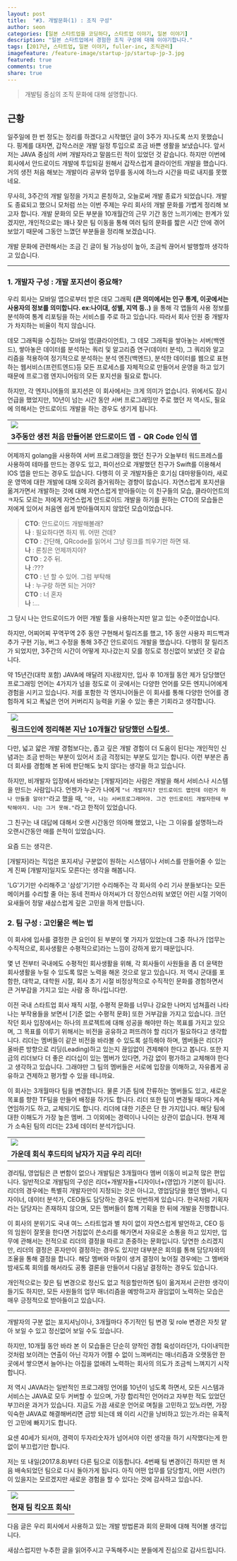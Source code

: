 ```yaml
---
layout: post
title:  "#3. 개발문화(1) : 조직 구성"
author: seon
categories: [일본 스타트업을 코딩하다, 스타트업 이야기, 일본 이야기]
description: "일본 스타트업에서 경험한 조직 구성에 대해 이야기합니다."
tags: [2017년, 스타트업, 일본 이야기, fuller-inc, 조직관리]
imagefeature: /feature-image/startup-jp/startup-jp-3.jpg
featured: true
comments: true
share: true
---
```


> 개발팀 중심의 조직 문화에 대해 설명합니다.

## 근황


일주일에 한 번 정도는 정리를 하겠다고 시작했던 글이 3주가 지나도록 쓰지 못했습니다. 핑계를 대자면, 갑작스러운 개발 일정 투입으로 조금 바쁜 생활을 보냈습니다. 앞서 저는 JAVA 중심의 서버 개발자라고 말씀드린 적이 있었던 것 같습니다. 하지만 이번에 회사에서 안드로이드 개발에 투입되길 원해서 갑작스럽게 클라이언트 개발을 했습니다. 거의 생전 처음 해보는 개발이라 공부와 업무를 동시에 하느라 시간을 따로 내지를 못했네요.



무사히, 3주간의 개발 일정을 가지고 론칭하고, 오늘로써 개발 종료가 되었습니다. 개발도 종료되고 했으니 모처럼 쓰는 이번 주제는 우리 회사의 개발 문화를 가볍게 정리해 보고자 합니다. 개발 문화의 모든 부분을 10개월간의 근무 기간 동안 느끼기에는 한계가 있겠지만, 개인적으로는 꽤나 잦은 팀 이동을 통해 여러 팀의 문화를 짧은 시간 안에 겪어보았기 때문에 그동안 느꼈던 부분들을 정리해 보겠습니다.



개발 문화에 관련해서는 조금 긴 글이 될 가능성이 높아, 조금씩 끊어서 발행할까 생각하고 있습니다.

- - -

### 1. 개발자 구성 : 개발 포지션이 중요해?


우리 회사는 모바일 앱으로부터 받은 데모 그래픽 **(큰 의미에서는 인구 통계, 이곳에서는 사용자의 정보를 의미합니다. ex:나이대, 성별, 지역 등..)** 을 통해 각 앱들의 사용 정보를 분석하여 통계 리포팅을 하는 서비스를 주로 하고 있습니다. 따라서 회사 인원 중 개발자가 차지하는 비율이 적지 않습니다. 



데모 그래픽을 수집하는 모바일 앱(클라이언트), 그 데모 그래픽을 쌓아놓는 서버(백엔드), 쌓아놓은 데이터를 분석하는 쿼리 및 알고리즘 연구(데이터 분석), 그 쿼리와 알고리즘을 적용하여 정기적으로 분석하는 분석 엔진(백엔드), 분석한 데이터를 웹으로 표현하는 웹서비스(프런트엔드)등 모든 프로세스를 자체적으로 만들어서 운영을 하고 있기 때문에 프로그램 엔지니어링의 모든 포지션을 필요로 합니다.



하지만, 각 엔지니어들의 포지션은 이 회사에서는 크게 의미가 없습니다. 위에서도 잠시 언급을 했었지만, 10년이 넘는 시간 동안 서버 프로그래밍만 주로 했던 저 역시도, 필요에 의해서는 안드로이드 개발을 하는 경우도 생기게 됩니다.

<div class="row">
    <center>
        <table>
            <tbody>
                <tr>
                    <td>
                        <img src="https://s3-ap-northeast-1.amazonaws.com/seonology-blog/jekyll/startup-jp-3/1.png" />
                    </td>
                </tr>
                <tr>
                    <td>
                        <center><b>3주동안 생전 처음 만들어본 안드로이드 앱 - QR Code 인식 앱</b></center>
                    </td>
                </tr>
            </tbody>
        </table>
    </center>
</div>

어제까지 golang을 사용하여 서버 프로그래밍을 했던 친구가 오늘부터 워드프레스를 사용하여 테마를 만드는 경우도 있고, 파이선으로 개발했던 친구가 Swift를 이용해서 IOS 앱을 만드는 경우도 있습니다. 다행히 이 곳 개발자들은 호기심 대마왕들이라, 새로운 영역에 대한 개발에 대해 오히려 즐거워하는 경향이 많습니다. 자연스럽게 포지션을 옮겨가면서 개발하는 것에 대해 자연스럽게 받아들이는 이 친구들의 모습, 클라이언트의 ㅋ자도 모르는 저에게 자연스럽게 안드로이드 개발을 하기를 원하는 CTO의 모습들은 저에게 있어서 처음엔 쉽게 받아들여지지 않았던 모습이었습니다.

> <b>CTO</b>: 안드로이드 개발해볼래?<br>
<b>나</b> : 필요하다면 하지 뭐. 어떤 건데?<br>
<b>CTO</b> : 간단해, QRcode를 읽어서 그냥 링크를 띄우기만 하면 돼.<br>
<b>나</b> : 론칭은 언제까지야?<br>
<b>CTO</b> : 2주 뒤.<br>
<b>나</b> :???<br>
<b>CTO</b> : 넌 할 수 있어. 그럼 부탁해<br>
<b>나</b> : 누구랑 하면 되는 거야?<br>
<b>CTO</b> : 너 혼자<br>
<b>나</b> :...<br>

그 당시 나는 안드로이드가 어떤 개발 툴을 사용하는지만 알고 있는 수준이었습니다.

하지만, 어찌어찌 꾸역꾸역 2주 동안 구현해서 릴리즈를 했고, 1주 동안 사용자 피드백과 추가 구현 기능, 버그 수정을 통해 3주간 안드로이드 개발을 했습니다. 다행히 잘 릴리즈가 되었지만, 3주간의 시간이 어떻게 지나갔는지 모를 정도로 정신없이 보냈던 것 같습니다.


약 15년간(대학 포함) JAVA에 매달려 지내왔지만, 입사 후 10개월 동안 제가 담당했던 프로그래밍 언어는 4가지가 넘을 정도로 이 곳에서는 다양한 언어를 모든 엔지니어에게 경험을 시키고 있습니다. 저를 포함한 각 엔지니어들은 이 회사를 통해 다양한 언어를 경험하게 되고 폭넓은 언어 커버리지 능력을 키울 수 있는 좋은 기회라고 생각합니다.

<div class="row">
    <center>
        <table>
            <tbody>
                <tr>
                    <td>
                        <img src="https://s3-ap-northeast-1.amazonaws.com/seonology-blog/jekyll/startup-jp-3/2.png" />
                    </td>
                </tr>
                <tr>
                    <td>
                        <center><b>링크드인에 정리해본 지난 10개월간 담당했던 스킬셋..</b></center>
                    </td>
                </tr>
            </tbody>
        </table>
    </center>
</div>

다만, 넓고 얇은 개발 경험보다는, 좁고 깊은 개발 경험이 더 도움이 된다는 개인적인 신념과는 조금 반하는 부분이 있어서 조금 걱정되는 부분도 있기는 합니다. 이런 부분은 좀 더 회사를 경험해 본 뒤에 판단해도 늦지 않다는 생각을 하고 있습니다.

하지만, 비개발자 입장에서 바라보는 [개발자]라는 사람은 개발을 해서 서비스나 시스템을 만드는 사람입니다. 언젠가 누군가 나에게 `"너 개발자지? 안드로이드 앱인데 이런거 하나 만들줄 알아?"`라고 했을 때, `"아, 나는 서버프로그래머야. 그건 안드로이드 개발자한테 부탁해야지. 나는 그거 못해."`라고 한적이 있었습니다.

그 친구는 내 대답에 대해서 오랜 시간동안 의아해 했었고, 나는 그 이유를 설명하느라 오랜시간동안 애를 쓴적이 있었습니다.

요즘 드는 생각은.

[개발자]라는 직업은 포지셔닝 구분없이 원하는 시스템이나 서비스를 만들어줄 수 있는게 진짜 [개발자]일지도 모른다는 생각을 해봅니다.

'LG'기기만 수리해주고 '삼성'기기만 수리해주는 각 회사의 수리 기사 분들보다는 모든 메이커를 수리할 줄 아는 동네 전파사 아저씨가 더 장인스러워 보였던 어린 시절 기억이 요새들어 정말 새삼스럽게 깊은 고민을 하게 만듭니다.


### 2. 팀 구성 : 고인물은 썩는 법


이 회사에 입사를 결정한 큰 요인이 된 부분이 몇 가지가 있었는데 그중 하나가 [업무는 수직적으로, 회사생활은 수평적으로]라는 느낌이 강하게 왔기 때문입니다.

몇 년 전부터 국내에도 수평적인 회사생활을 위해, 각 회사들이 사원들을 좀 더 윤택한 회사생활을 누릴 수 있도록 많은 노력을 해온 것으로 알고 있습니다. 저 역시 군대를 포함한, 대학교, 대학원 시절, 회사 초기 시절 비정상적으로 수직적인 문화를 경험하면서 큰 거부감을 가지고 있는 사람 중 하나입니다만.

이전 국내 스타트업 회사 재직 시절, 수평적 문화를 너무나 강요한 나머지 넘쳐흘러 나타나는 부작용들을 보면서 [기준 없는 수평적 문화] 또한 거부감을 가지고 있습니다. 크던 작던 회사 입장에서는 하나의 프로젝트에 대해 성공을 해야만 하는 목표를 가지고 있으며, 그 목표를 이루기 위해서는 비전을 공유하고 퍼뜨려야 할 리더가 필요하다고 생각합니다. 리더는 멤버들이 같은 비전을 바라볼 수 있도록 설득해야 하며, 멤버들은 리더가 올바른 방향으로 리딩(Leading)하고 있는지 끊임없이 견제해야 한다고 봅니다. 또한 지금의 리더보다 더 좋은 리더십이 있는 멤버가 있다면, 가감 없이 평가하고 교체해야 한다고 생각하고 있습니다. 그래야만 그 팀의 멤버들은 서로에 입장을 이해하고, 자유롭게 공유하고 견제하고 평가할 수 있을 테니까요.

이 회사는 3개월마다 팀을 변경합니다. 물론 기존 팀에 잔류하는 멤버들도 있고, 새로운 목표를 향한 TF팀을 만들어 배정을 하기도 합니다. 리더 또한 팀이 변경될 때마다 계속 연임하기도 하고, 교체되기도 합니다. 리더에 대한 기준은 단 한 가지입니다. 해당 팀에 대한 이해도가 가장 높은 멤버. 그 이외에는 경력이나 나이는 상관이 없습니다. 현재 제가 소속된 팀의 리더는 23세 데이터 분석가입니다. 


<div class="row">
    <table>
        <tbody>
            <tr>
                <td>
                    <img src="https://s3-ap-northeast-1.amazonaws.com/seonology-blog/jekyll/startup-jp-3/3.jpg" />
                </td>
            </tr>
            <tr>
                <td>
                    <center><b>가운데 회식 후드티의 남자가 지금 우리 리더!</b></center>
                </td>
            </tr>
        </tbody>
    </table>
</div>

경리팀, 영업팀은 큰 변함이 없으나 개발팀은 3개월마다 멤버 이동이 비교적 많은 편입니다.  일반적으로 개발팀의 구성은 리더+개발자들+디자이너+(영업)가 기본이 됩니다. 리더의 경우에는 특별히 개발자만이 지정되는 것은 아니고, 영업담당을 했던 멤버나, 디자이너, 데이터 분석가, CEO들도 담당하는 경우도 빈번하게 있습니다. 한국처럼 기획자라는 담당자는 존재하지 않으며, 모든 멤버들이 함께 기획을 한 뒤에 개발을 진행합니다.

이 회사의 분위기도 국내 여느 스타트업과 별 차이 없이 자연스럽게 발언하고, CEO 등의 임원이 잘못을 한다면 거침없이 쓴소리를 해가면서 자유로운 소통을 하고 있지만, 업무에 관해서는 전적으로 리더의 결정을 따르고 존중하는 문화입니다. 당연한 소리겠지만, 리더의 결정은 혼자만이 결정하는 경우도 있지만 대부분은 회의를 통해 담당자와의 조율을 통해 결정을 합니다. 해당 멤버와 마찰이 생겨 결정이 늦어질 경우에는 그 멤버와 밤새도록 회의를 해서라도 공통 결론을 만들어서 다음날 결정하는 경우도 있습니다.



개인적으로는 잦은 팀 변경으로 정신도 없고 적응할만하면 팀이 옮겨져서 곤란한 생각이 들기도 하지만, 모든 사원들의 업무 매너리즘을 예방하고자 끊임없이 노력하는 모습은 매우 긍정적으로 받아들이고 있습니다.

- - -

개발자의 구분 없는 포지셔닝이나, 3개월마다 주기적인 팀 변경 및 role 변경은 자칫 얕아 보일 수 있고 정신없어 보일 수도 있습니다.

하지만, 10개월 동안 바라 본 이 모습들은 단순히 양적인 경험 육성이라던가, 다이내믹한 것처럼 보이려는 연출이 아닌 각자가 어쩔 수 없이 느껴버리는 매너리즘과 오랫동안 한 곳에서 쌓으면서 늘어나는 아집을 없애려 노력하는 회사의 의도가 조금씩 느껴지기 시작합니다.

저 역시 JAVA라는 일반적인 프로그래밍 언어를 10년이 넘도록 하면서, 모든 시스템과 서비스는 JAVA로 모두 커버할 수 있으며, 가장 합리적인 언어라고 자부한 적도 있었던 부끄러운 과거가 있습니다. 지금도 가끔 새로운 언어로 며칠을 고민하고 있노라면, 가장 익숙한 JAVA로 해결해버리면 금방 되는데 왜 이리 시간을 낭비하고 있는가.라는 유혹적인 고민에 빠지기도 합니다.



요샌 40세가 되서야, 경력이 두자리숫자가 넘어서야 이런 생각을 하기 시작했다는게 한없이 부끄럽기만 합니다. 



저는 또 내일(2017.8.8)부터 다른 팀으로 이동합니다. 4번째 팀 변경이긴 하지만 맨 처음 배속되었던 팀으로 다시 돌아가게 됩니다. 아직 어떤 업무를 담당할지, 어떤 시련(?)이 있을지는 모르겠지만 새로운 경험을 할 수 있다는 것에 감사하고 있습니다. 

<div class="row">
    <center>
        <table>
            <tbody>
                <tr>
                    <td>
                        <img src="https://s3-ap-northeast-1.amazonaws.com/seonology-blog/jekyll/startup-jp-3/4.jpg" />
                    </td>
                </tr>
                <tr>
                    <td>
                        <center><b>현재 팀 킥오프 회식!</b></center>
                    </td>
                </tr>
            </tbody>
        </table>
    </center>
</div>

다음 글은 우리 회사에서 사용하고 있는 개발 방법론과 회의 문화에 대해 적어볼 생각입니다. 

새삼스럽지만 누추한 글을 읽어주시고 구독해주시는 분들에게 진심으로 감사드립니다.